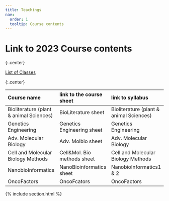 ```yaml
---
title: Teachings
nav:
  order: 1
  tooltip: Course contents
---
```


# <i class="fas fa-chalkboard-teacher"></i>Link to 2023 Course contents 

{:.center}

[List of Classes](https://docs.google.com/spreadsheets/d/1eNlM4RRswGDS-Jt7dFnzbqIT496HDD7DkykGUz9qmxY/edit?usp=sharing)

{:.center}

|Course name|	link to the course sheet|	link to syllabus|
| :---         |     :---      |          :--- |
|Bioliterature (plant & animal Sciences)|	BioLiterature sheet|	Bioliterature (plant & animal Sciences)|
|Genetics Engineering|	Genetics Engineering sheet|	Genetics Engineering|
|Adv. Molecular Biology|	Adv. Molbio sheet|	Adv. Molecular Biology|
|Cell and Molecular Biology Methods|	Cell&Mol. Bio methods sheet|	Cell and Molecular Biology Methods|
|NanobioInformatics|	NanoBioinformatics sheet|	NanobioInformatics1 & 2|
|OncoFactors|	OncoFcators|	OncoFactors|

{% include section.html %}

